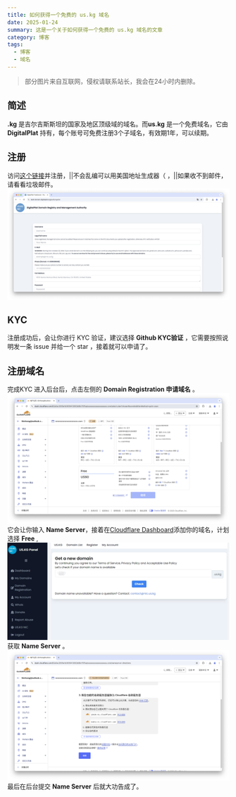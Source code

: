 ```yaml
---
title: 如何获得一个免费的 us.kg 域名
date: 2025-01-24
summary: 这是一个关于如何获得一个免费的 us.kg 域名的文章
category: 博客
tags:
  - 博客
  - 域名
---
```

> 部分图片来自互联网，侵权请联系站长，我会在24小时内删除。
## 简述
 **.kg** 是吉尔吉斯斯坦的国家及地区顶级域的域名。而**us.kg** 是一个免费域名，它由 **DigitalPlat** 持有，每个账号可免费注册3个子域名，有效期1年，可以续期。
## 注册
访问[这个链接](https://dash.domain.digitalplat.org/auth/register)并注册，||不会乱编可以用美国地址生成器（ ，||如果收不到邮件，请看看垃圾邮件。
![nic.us.kg](https://raw.githubusercontent.com/SimonQvQ/my-astro-blog/main/src/img/us-kg-free-domain-1.png)
## KYC
注册成功后，会让你进行 KYC 验证，建议选择 **Github KYC验证** ，它需要按照说明发一条 issue 并给一个 star ，接着就可以申请了。
## 注册域名
完成KYC 进入后台后，点击左侧的 **Domain Registration 申请域名** 。![get-domain](https://raw.githubusercontent.com/SimonQvQ/my-astro-blog/main/src/img/us-kg-free-domain-3.png)它会让你输入 **Name Server**，接着在[Cloudflare Dashboard](dash.cloudflare.com)添加你的域名，计划选择 **Free** ,![free-plan](https://raw.githubusercontent.com/SimonQvQ/my-astro-blog/main/src/img/us-kg-free-domain-2.png)获取 **Name Server** 。 ![name-server](https://raw.githubusercontent.com/SimonQvQ/my-astro-blog/main/src/img/us-kg-free-domain-4.png)最后在后台提交 **Name Server** 后就大功告成了。
